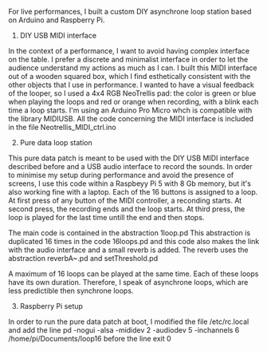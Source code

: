 For live performances, I built a custom DIY asynchrone loop station based on Arduino and Raspberry Pi.

1. DIY USB MIDI interface

In the context of a performance, I want to avoid having complex interface on the table. I prefer a discrete and minimalist interface in order to let the audience understand my actions as much as I can.
I built this MIDI interface out of a wooden squared box, which I find esthetically consistent with the other objects that I use in performance.
I wanted to have a visual feedback of the looper, so I used a 4x4 RGB NeoTrellis pad: the color is green or blue when playing the loops and red or orange when recording, with a blink each time a loop starts. I'm using an Arduino Pro Micro whch is compatible with the library MIDIUSB.
All the code concerning the MIDI interface is included in the file Neotrellis_MIDI_ctrl.ino

2. Pure data loop station

This pure data patch is meant to be used with the DIY USB MIDI interface described before and a USB audio interface to record the sounds.
In order to minimise my setup during performance and avoid the presence of screens, I use this code within a Raspbeyy Pi 5 with 8 Gb memory, but it's also working fine with a laptop.
Each of the 16 buttons is assigned to a loop.
At first press of any button of the MIDI controller, a reconding starts.
At second press, the recording ends and the loop starts.
At third press, the loop is played for the last time untill the end and then stops.

The main code is contained in the abstraction 1loop.pd
This abstraction is duplicated 16 times in the code 16loops.pd and this code also makes the link with the audio interface and a small reverb is added.
The reverb uses the abstraction reverbA~.pd and setThreshold.pd

A maximum of 16 loops can be played at the same time. Each of these loops have its own duration. Therefore, I speak of asynchrone loops, which are less predictible then synchrone loops.

3. Raspberry Pi setup

In order to run the pure data patch at boot, I modified the file
/etc/rc.local
and add the line
pd -nogui -alsa -mididev 2 -audiodev 5 -inchannels 6 /home/pi/Documents/loop16
before the line
exit 0

